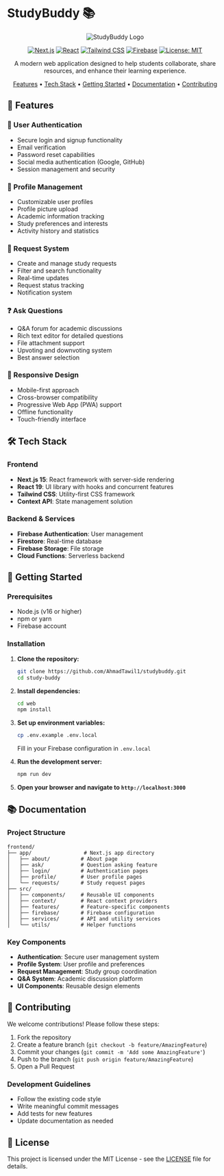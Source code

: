 # StudyBuddy 📚

<div align="center">

![StudyBuddy Logo](https://via.placeholder.com/150x150.png?text=StudyBuddy)

[![Next.js](https://img.shields.io/badge/Next.js-15.3.2-blue)](https://nextjs.org/)
[![React](https://img.shields.io/badge/React-19.0-blue)](https://reactjs.org/)
[![Tailwind CSS](https://img.shields.io/badge/Tailwind_CSS-4.0-blue)](https://tailwindcss.com/)
[![Firebase](https://img.shields.io/badge/Firebase-11.7.3-orange)](https://firebase.google.com/)
[![License: MIT](https://img.shields.io/badge/License-MIT-yellow.svg)](https://opensource.org/licenses/MIT)

A modern web application designed to help students collaborate, share resources, and enhance their learning experience.

[Features](#features) • [Tech Stack](#tech-stack) • [Getting Started](#getting-started) • [Documentation](#documentation) • [Contributing](#contributing)

</div>

## 🌟 Features

### 🔐 User Authentication
- Secure login and signup functionality
- Email verification
- Password reset capabilities
- Social media authentication (Google, GitHub)
- Session management and security

### 👤 Profile Management
- Customizable user profiles
- Profile picture upload
- Academic information tracking
- Study preferences and interests
- Activity history and statistics

### 📝 Request System
- Create and manage study requests
- Filter and search functionality
- Real-time updates
- Request status tracking
- Notification system

### ❓ Ask Questions
- Q&A forum for academic discussions
- Rich text editor for detailed questions
- File attachment support
- Upvoting and downvoting system
- Best answer selection

### 📱 Responsive Design
- Mobile-first approach
- Cross-browser compatibility
- Progressive Web App (PWA) support
- Offline functionality
- Touch-friendly interface

## 🛠 Tech Stack

### Frontend
- **Next.js 15**: React framework with server-side rendering
- **React 19**: UI library with hooks and concurrent features
- **Tailwind CSS**: Utility-first CSS framework
- **Context API**: State management solution

### Backend & Services
- **Firebase Authentication**: User management
- **Firestore**: Real-time database
- **Firebase Storage**: File storage
- **Cloud Functions**: Serverless backend

## 🚀 Getting Started

### Prerequisites
- Node.js (v16 or higher)
- npm or yarn
- Firebase account

### Installation

1. **Clone the repository:**
   ```bash
   git clone https://github.com/AhmadTawil1/studybuddy.git
   cd study-buddy
   ```

2. **Install dependencies:**
   ```bash
   cd web
   npm install
   ```

3. **Set up environment variables:**
   ```bash
   cp .env.example .env.local
   ```
   Fill in your Firebase configuration in `.env.local`

4. **Run the development server:**
   ```bash
   npm run dev
   ```

5. **Open your browser and navigate to `http://localhost:3000`**

## 📚 Documentation

### Project Structure
```
frontend/
├── app/                 # Next.js app directory
│   ├── about/          # About page
│   ├── ask/            # Question asking feature
│   ├── login/          # Authentication pages
│   ├── profile/        # User profile pages
│   └── requests/       # Study request pages
├── src/
│   ├── components/     # Reusable UI components
│   ├── context/        # React context providers
│   ├── features/       # Feature-specific components
│   ├── firebase/       # Firebase configuration
│   ├── services/       # API and utility services
│   └── utils/          # Helper functions
```

### Key Components
- **Authentication**: Secure user management system
- **Profile System**: User profile and preferences
- **Request Management**: Study group coordination
- **Q&A System**: Academic discussion platform
- **UI Components**: Reusable design elements

## 🤝 Contributing

We welcome contributions! Please follow these steps:

1. Fork the repository
2. Create a feature branch (`git checkout -b feature/AmazingFeature`)
3. Commit your changes (`git commit -m 'Add some AmazingFeature'`)
4. Push to the branch (`git push origin feature/AmazingFeature`)
5. Open a Pull Request

### Development Guidelines
- Follow the existing code style
- Write meaningful commit messages
- Add tests for new features
- Update documentation as needed

## 📝 License

This project is licensed under the MIT License - see the [LICENSE](LICENSE) file for details.

